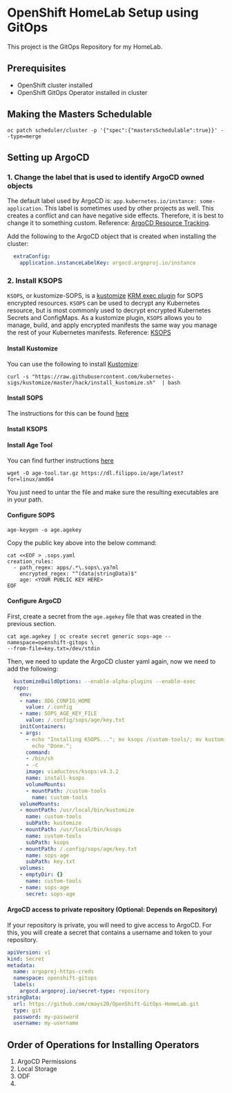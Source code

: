 # OpenShift HomeLab Setup using GitOps

This project is the GitOps Repository for my HomeLab.

## Prerequisites 

- OpenShift cluster installed
- OpenShift GitOps Operator installed in cluster

## Making the Masters Schedulable

```shell
oc patch scheduler/cluster -p '{"spec":{"mastersSchedulable":true}}' --type=merge
```

## Setting up ArgoCD

### 1. Change the label that is used to identify ArgoCD owned objects

The default label used by ArgoCD is: `app.kubernetes.io/instance: some-application`.
This label is sometimes used by other projects as well. This creates a conflict and can have negative side effects.
Therefore, it is best to change it to something custom.  Reference: [ArgoCD Resource Tracking](https://argo-cd.readthedocs.io/en/latest/user-guide/resource_tracking/).

Add the following to the ArgoCD object that is created when installing the cluster:
```yaml
  extraConfig:
    application.instanceLabelKey: argocd.argoproj.io/instance
```

### 2. Install KSOPS

`KSOPS`, or kustomize-SOPS, is a [kustomize](https://github.com/kubernetes-sigs/kustomize/) 
[KRM exec plugin](https://kubectl.docs.kubernetes.io/guides/extending_kustomize/exec_krm_functions/) 
for SOPS encrypted resources. `KSOPS` can be used to decrypt any Kubernetes resource, 
but is most commonly used to decrypt encrypted Kubernetes Secrets and ConfigMaps. 
As a kustomize plugin, `KSOPS` allows you to manage, build, 
and apply encrypted manifests the same way you manage the rest of your Kubernetes manifests.
Reference: [KSOPS](https://github.com/viaduct-ai/kustomize-sops)

#### Install Kustomize

You can use the following to install [Kustomize](https://kubectl.docs.kubernetes.io/installation/kustomize/binaries/):
```shell
curl -s "https://raw.githubusercontent.com/kubernetes-sigs/kustomize/master/hack/install_kustomize.sh"  | bash
```

#### Install SOPS

The instructions for this can be found [here](https://github.com/getsops/sops/releases)

#### Install KSOPS



#### Install Age Tool

You can find further instructions [here](https://github.com/FiloSottile/age#installation)
```shell
wget -O age-tool.tar.gz https://dl.filippo.io/age/latest?for=linux/amd64
```
You just need to untar the file and make sure the resulting executables are in your path.

#### Configure SOPS

```shell
age-keygen -o age.agekey
```

Copy the public key above into the below command:
```shell
cat <<EOF > .sops.yaml
creation_rules:
  - path_regex: apps/.*\.sops\.ya?ml
    encrypted_regex: "^(data|stringData)$"
    age: <YOUR PUBLIC KEY HERE>
EOF
```

#### Configure ArgoCD

First, create a secret from the `age.agekey` file that was created in the previous section.
```shell
cat age.agekey | oc create secret generic sops-age --namespace=openshift-gitops \
--from-file=key.txt=/dev/stdin
```

Then, we need to update the ArgoCD cluster yaml again, now we need to add the following:
```yaml
  kustomizeBuildOptions: --enable-alpha-plugins --enable-exec
  repo:
    env:
    - name: XDG_CONFIG_HOME
      value: /.config
    - name: SOPS_AGE_KEY_FILE
      value: /.config/sops/age/key.txt
    initContainers:
    - args:
      - echo "Installing KSOPS..."; mv ksops /custom-tools/; mv kustomize /custom-tools/;
        echo "Done.";
      command:
      - /bin/sh
      - -c
      image: viaductoss/ksops:v4.3.2
      name: install-ksops
      volumeMounts:
      - mountPath: /custom-tools
        name: custom-tools
    volumeMounts:
    - mountPath: /usr/local/bin/kustomize
      name: custom-tools
      subPath: kustomize
    - mountPath: /usr/local/bin/ksops
      name: custom-tools
      subPath: ksops
    - mountPath: /.config/sops/age/key.txt
      name: sops-age
      subPath: key.txt
    volumes:
    - emptyDir: {}
      name: custom-tools
    - name: sops-age
      secret: sops-age
```

#### ArgoCD access to private repository (Optional: Depends on Repository)

If your repository is private, you will need to give access to ArgoCD.  For this,
you will create a secret that contains a username and token to your repository.

```yaml
apiVersion: v1
kind: Secret
metadata:
  name: argoproj-https-creds
  namespace: openshift-gitops
  labels:
    argocd.argoproj.io/secret-type: repository
stringData:
  url: https://github.com/cmays20/OpenShift-GitOps-HomeLab.git
  type: git
  password: my-password
  username: my-username
```

## Order of Operations for Installing Operators

1. ArgoCD Permissions
2. Local Storage
3. ODF
4. 
